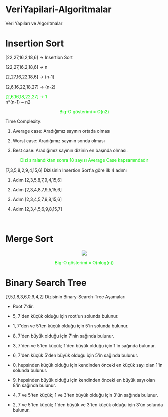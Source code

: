 # VeriYapilari-Algoritmalar
Veri Yapıları ve Algoritmalar
# Insertion Sort 

[22,27,16,2,18,6] -> Insertion Sort 

[22,27,16,2,18,6] -> n

[2,27,16,22,18,6] -> (n-1)

[2,6,16,22,18,27] -> (n-2)

<font color="gree">[2,6,16,18,22,27] -> 1 </font>  <br>  n*(n-1) ~ n2 <font color="gree"><p align = "center"> Big-O gösterimi = O(n2) </p> </font>

Time Complexity: 


1. Average case: Aradığımız sayının ortada olması

2. Worst case: Aradığımız sayının sonda olması 

3. Best case: Aradığımız sayının dizinin en başında olması.


<font color="gree"><p align = "center">Dizi sıralandıktan sonra 18 sayısı Average Case kapsamındadır </p> </font>

[7,3,5,8,2,9,4,15,6] Dizisinin Insertion Sort'a göre ilk 4 adımı


1. Adım [2,3,5,8,7,9,4,15,6]

2. Adım [2,3,4,8,7,9,5,15,6]

3. Adım [2,3,4,5,7,9,8,15,6]

4. Adım [2,3,4,5,6,9,8,15,7]


<br>

# Merge Sort 

<p align = "center">
  <img src = "img/merge.png">
</p>

<font color="gree"><p align = "center"> Big-O gösterimi = O(nlog(n)) </p> </font>

# Binary Search Tree 

[7,5,1,8,3,6,0,9,4,2] Dizisinin Binary-Search-Tree Aşamaları

- Root 7'dir.

- 5, 7'den küçük olduğu için root'un solunda bulunur.

- 1, 7'den ve 5'ten küçük olduğu için 5'in solunda bulunur.

- 8, 7'den büyük olduğu için 7'nin sağında bulunur.

- 3, 7'den ve 5'ten küçük; 1'den büyük olduğu için 1'in sağında bulunur.

- 6, 7'den küçük 5'den büyük olduğu için 5'in sağında bulunur.

- 0, hepsinden küçük olduğu için kendinden önceki en küçük sayı olan 1'in solunda bulunur.

- 9, hepsinden büyük olduğu için kendinden önceki en büyük sayı olan 8'in sağında bulunur.

- 4, 7 ve 5'ten küçük; 1 ve 3'ten büyük olduğu için 3'ün sağında bulunur.

- 2, 7 ve 5'ten küçük; 1'den büyük ve 3'ten küçük olduğu için 3'ün solunda bulunur.

